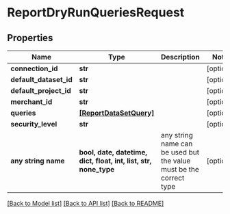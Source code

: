# ReportDryRunQueriesRequest


## Properties
Name | Type | Description | Notes
------------ | ------------- | ------------- | -------------
**connection_id** | **str** |  | [optional] 
**default_dataset_id** | **str** |  | [optional] 
**default_project_id** | **str** |  | [optional] 
**merchant_id** | **str** |  | [optional] 
**queries** | [**[ReportDataSetQuery]**](ReportDataSetQuery.md) |  | [optional] 
**security_level** | **str** |  | [optional] 
**any string name** | **bool, date, datetime, dict, float, int, list, str, none_type** | any string name can be used but the value must be the correct type | [optional]

[[Back to Model list]](../README.md#documentation-for-models) [[Back to API list]](../README.md#documentation-for-api-endpoints) [[Back to README]](../README.md)


